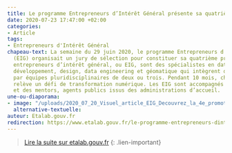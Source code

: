 ```yaml
---
title: Le programme Entrepreneurs d’Intérêt Général présente sa quatrième promotion
date: 2020-07-23 17:47:00 +02:00
categories:
- Article
tags:
- Entrepreneurs d'Intérêt Général
chapeau-text: La semaine du 29 juin 2020, le programme Entrepreneurs d’Intérêt Général
  (EIG) organisait un jury de sélection pour constituer sa quatrième promotion. Les
  entrepreneurs d’intérêt général, ou EIG, sont des spécialistes en data science,
  développement, design, data engineering et géomatique qui intègrent des administrations
  par équipes pluridisciplinaires de deux ou trois. Pendant 10 mois, chaque équipe
  relève un défi de transformation numérique. Les EIG sont accompagnés par Etalab
  et des mentors, agents publics issus des administrations d’accueil.
une-ou-diaporama:
- image: "/uploads/2020_07_20_Visuel_article_EIG_Decouvrez_la_4e_promotion_EIG.jpg"
  alternative-textuelle:
auteur: Etalab.gouv.fr
redirection: https://www.etalab.gouv.fr/le-programme-entrepreneurs-dinteret-general-presente-sa-quatrieme-promotion
---
```


> [Lire la suite sur etalab.gouv.fr](https://www.etalab.gouv.fr/le-programme-entrepreneurs-dinteret-general-presente-sa-quatrieme-promotion)
{: .lien-important}
